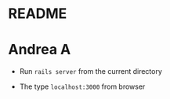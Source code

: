 # README

# Andrea A

* Run `rails server` from the current directory

* The type `localhost:3000` from browser